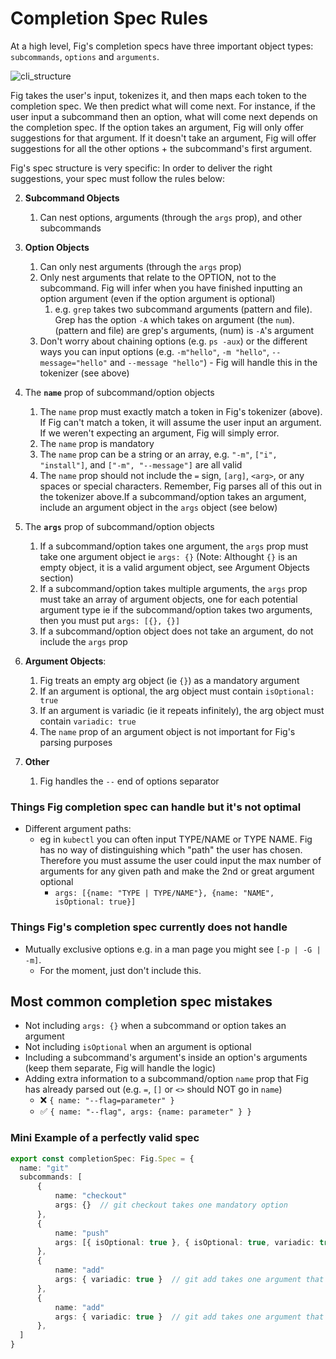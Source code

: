 # Completion Spec Rules

At a high level, Fig's completion specs have three important object types: `subcommands`, `options` and `arguments`. 



![cli_structure](/docAssets/autocomplete/handbook/cli_structure.png)



Fig takes the user's input, tokenizes it, and then maps each token to the completion spec. We then predict what will come next. For instance, if the user input a subcommand then an option, what will come next depends on the completion spec. If the option takes an  argument, Fig will only offer suggestions for that argument. If it doesn't take an argument, Fig will offer suggestions for all the other options + the subcommand's first argument.  



Fig's spec structure is very specific: In order to deliver the right suggestions, your spec must follow the rules below:


2. **Subcommand Objects**
   1. Can nest options, arguments (through the `args` prop), and other subcommands

3. **Option Objects**
   1. Can only nest arguments (through the `args` prop)
   2. Only nest arguments that relate to the OPTION, not to the subcommand. Fig will infer when you have finished inputting an option argument (even if the option argument is optional)
      1. e.g. `grep` takes two subcommand arguments (pattern and file). Grep has the option `-A` which takes on argument (the `num`). (pattern and file) are grep's arguments, (num) is `-A`'s argument
   3. Don't worry about chaining options (e.g. `ps -aux`) or the different ways you can input options (e.g. `-m"hello"`, `-m "hello"`, `--message="hello"` and `--message "hello"`) - Fig will handle this in the tokenizer (see above) 

4. The **`name`** prop of subcommand/option objects
   1. The `name` prop must exactly match a token in Fig's tokenizer (above). If Fig can't match a token, it will assume the user input an argument. If we weren't expecting an argument, Fig will simply error.
   2. The `name` prop is mandatory
   3. The `name` prop can be a string or an array, e.g. `"-m"`, `["i", "install"]`, and `["-m", "--message"]` are all valid
   4. The `name` prop should not include the `=` sign, `[arg]`, `<arg>`, or any spaces or special characters. Remember, Fig parses all of this out in the tokenizer above.If a subcommand/option takes an argument, include an argument object in the `args` object (see below)

5. The **`args`** prop of subcommand/option objects 
   1. If a subcommand/option takes one argument, the `args` prop must take one argument object ie `args: {}` (Note: Althought `{}` is an empty object, it is a valid argument object, see Argument Objects section)
   2. If a subcommand/option takes multiple arguments, the `args` prop must take an array of argument objects, one for each potential argument type ie if the subcommand/option takes two arguments, then you must put `args: [{}, {}]`
   3. If a subcommand/option object does not take an argument, do not include the `args` prop
6. **Argument Objects**:
   1. Fig treats an empty arg object (ie `{}`) as a mandatory argument
   2. If an argument is optional, the arg object must contain `isOptional: true`
   3. If an argument is variadic (ie it repeats infinitely), the arg object must contain `variadic: true`
   4. The `name` prop of an argument object is not important for Fig's parsing purposes

7. **Other**
   1. Fig handles the `--` end of options separator 


 ### Things Fig completion spec can handle but it's not optimal

 * Different argument paths:
   * eg in `kubectl` you can often input TYPE/NAME or TYPE NAME. Fig has no way of distinguishing which "path" the user has chosen. Therefore you must assume the user could input the max number of arguments for any given path and make the 2nd or great argument optional
     * `args: [{name: "TYPE | TYPE/NAME"}, {name: "NAME", isOptional: true}]`

 ### Things Fig's completion spec currently does not handle

 * Mutually exclusive options e.g. in a man page you might see `[-p | -G | -m]`. 
   * For the moment, just don't include this. 



## Most common completion spec mistakes

* Not including `args: {}` when a subcommand or option takes an argument
* Not including `isOptional` when an argument is optional
* Including a subcommand's argument's inside an option's arguments (keep them separate, Fig will handle the logic)
* Adding extra information to a subcommand/option `name` prop that Fig has already parsed out (e.g. `=`, `[]` or `<>` should NOT go in `name`)
  * ❌ `{ name: "--flag=parameter" }`
  * ✅ `{ name: "--flag", args: {name: parameter" } }`




### Mini Example of a perfectly valid spec


```typescript
export const completionSpec: Fig.Spec = {
  name: "git"
  subcommands: [
      {
          name: "checkout"
          args: {}  // git checkout takes one mandatory option
      },
      {
          name: "push"
          args: [{ isOptional: true }, { isOptional: true, variadic: true }]  // git push takes two optional arguments. The second repeats infinitely
      },
      {
          name: "add"
          args: { variadic: true }  // git add takes one argument that repeats infinitely
      },
      {
          name: "add"
          args: { variadic: true }  // git add takes one argument that repeats infinitely
      },
  ]
}

```







